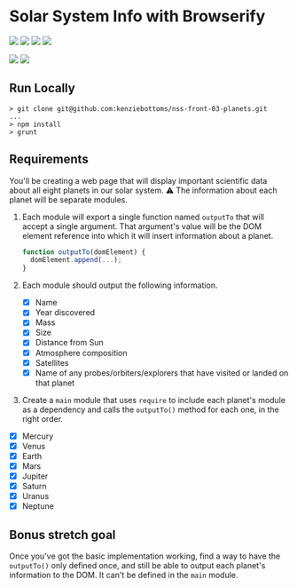 # Solar System Info with Browserify

![](https://img.shields.io/badge/data-static-lightgrey.svg)
![](https://img.shields.io/badge/template-handlebars-orange.svg)
![](https://img.shields.io/badge/js-jquery-blue.svg)
![](https://img.shields.io/badge/modularity-browserify-ff69b4.svg)

![](https://img.shields.io/badge/mvp-working-brightgreen.svg)
![](https://img.shields.io/badge/bonus-none-lightgrey.svg)

## Run Locally

```
> git clone git@github.com:kenziebottoms/nss-front-03-planets.git
...
> npm install
> grunt
```

## Requirements

You'll be creating a web page that will display important scientific data about all eight planets in our solar system. :warning: The information about each planet will be separate modules.

1. Each module will export a single function named `outputTo` that will accept a single argument. That argument's value will be the DOM element reference into which it will insert information about a planet.

    ```js
    function outputTo(domElement) {
      domElement.append(...);
    }
    ```
    
2. Each module should output the following information.
    - [x] Name
    - [x] Year discovered
    - [x] Mass
    - [x] Size
    - [x] Distance from Sun
    - [x] Atmosphere composition
    - [x] Satellites
    - [x] Name of any probes/orbiters/explorers that have visited or landed on that planet

3. Create a `main` module that uses `require` to include each planet's module as a dependency and calls the `outputTo()` method for each one, in the right order.

- [x] Mercury
- [x] Venus
- [x] Earth
- [x] Mars
- [x] Jupiter
- [x] Saturn
- [x] Uranus
- [x] Neptune

## Bonus stretch goal

Once you've got the basic implementation working, find a way to have the `outputTo()` only defined once, and still be able to output each planet's information to the DOM. It can't be defined in the `main` module.